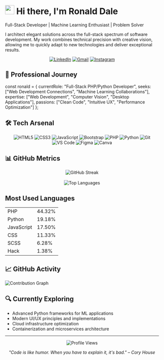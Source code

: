 # <img src="https://emojis.slackmojis.com/emojis/images/1531849430/4246/blob-sunglasses.gif?1531849430" width="30"/> Hi there, I'm Ronald Dale

Full-Stack Developer | Machine Learning Enthusiast | Problem Solver

I architect elegant solutions across the full-stack spectrum of software development. My work combines technical precision with creative vision, allowing me to quickly adapt to new technologies and deliver exceptional results.

<div align="center">
  <a href="https://www.linkedin.com/in/ronaldxdale/"><img src="https://img.shields.io/badge/RONALDXDALE-0077B5?style=for-the-badge&logo=linkedin&logoColor=white" alt="LinkedIn"></a>
  <a href="mailto:ronaldxdale@gmail.com"><img src="https://img.shields.io/badge/RONALDXDALE@GMAIL.COM-D14836?style=for-the-badge&logo=gmail&logoColor=white" alt="Gmail"></a>
  <a href="https://instagram.com/ronaldxdale"><img src="https://img.shields.io/badge/@RONALDXDALE-E4405F?style=for-the-badge&logo=instagram&logoColor=white" alt="Instagram"></a>
</div>

## 💼 Professional Journey

const ronald = {
  currentRole: "Full-Stack PHP/Python Developer",
  seeks: ["Web Development Connections", "Machine Learning Collaborations"],
  expertise: ["Web Development", "Computer Vision", "Desktop Applications"],
  passions: ["Clean Code", "Intuitive UX", "Performance Optimization"]
};

## 🛠️ Tech Arsenal

<div align="center">
  <img src="https://img.shields.io/badge/HTML5-E34F26?style=for-the-badge&logo=html5&logoColor=white" alt="HTML5"/>
  <img src="https://img.shields.io/badge/CSS3-1572B6?style=for-the-badge&logo=css3&logoColor=white" alt="CSS3"/>
  <img src="https://img.shields.io/badge/JavaScript-F7DF1E?style=for-the-badge&logo=javascript&logoColor=black" alt="JavaScript"/>
  <img src="https://img.shields.io/badge/Bootstrap-7952B3?style=for-the-badge&logo=bootstrap&logoColor=white" alt="Bootstrap"/>
  <img src="https://img.shields.io/badge/PHP-777BB4?style=for-the-badge&logo=php&logoColor=white" alt="PHP"/>
  <img src="https://img.shields.io/badge/Python-3776AB?style=for-the-badge&logo=python&logoColor=white" alt="Python"/>
  <img src="https://img.shields.io/badge/Git-F05032?style=for-the-badge&logo=git&logoColor=white" alt="Git"/>
  <img src="https://img.shields.io/badge/VS_Code-007ACC?style=for-the-badge&logo=visual-studio-code&logoColor=white" alt="VS Code"/>
  <img src="https://img.shields.io/badge/Figma-F24E1E?style=for-the-badge&logo=figma&logoColor=white" alt="Figma"/>
  <img src="https://img.shields.io/badge/Canva-00C4CC?style=for-the-badge&logo=canva&logoColor=white" alt="Canva"/>
</div>

## 📊 GitHub Metrics

<div align="center">
  <img src="https://github-readme-streak-stats.herokuapp.com/?user=ronaldxdale09&theme=buefy-dark&date_format=M%20j%5B%2C%20Y%5D" alt="GitHub Streak" />
  <br><br>
  <img src="https://github-readme-stats.vercel.app/api/top-langs/?username=ronaldxdale09&langs_count=8&layout=compact&theme=material-palenight&hide=html,Tcl" alt="Top Languages" />
</div>

## Most Used Languages

<div align="center">
  <table>
    <tr>
      <td>PHP</td>
      <td>44.32%</td>
    </tr>
    <tr>
      <td>Python</td>
      <td>19.18%</td>
    </tr>
    <tr>
      <td>JavaScript</td>
      <td>17.50%</td>
    </tr>
    <tr>
      <td>CSS</td>
      <td>11.33%</td>
    </tr>
    <tr>
      <td>SCSS</td>
      <td>6.28%</td>
    </tr>
    <tr>
      <td>Hack</td>
      <td>1.38%</td>
    </tr>
  </table>
</div>

## 📈 GitHub Activity

<img src="https://activity-graph.herokuapp.com/graph?username=ronaldxdale09&theme=dracula&color=B994E6&bg_color=2B2D3D" alt="Contribution Graph" />

## 🔍 Currently Exploring

- Advanced Python frameworks for ML applications
- Modern UI/UX principles and implementations
- Cloud infrastructure optimization
- Containerization and microservices architecture

---

<p align="center">
  <img src="https://komarev.com/ghpvc/?username=ronaldxdale09&label=Profile%20Views&color=0e75b6&style=flat" alt="Profile Views"/>
</p>

<p align="center">
  <i>"Code is like humor. When you have to explain it, it's bad." – Cory House</i>
</p>
